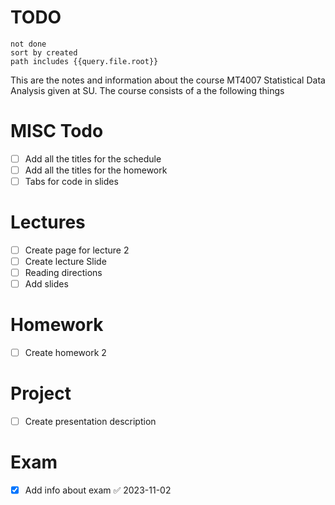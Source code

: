 # TODO
```tasks
not done
sort by created
path includes {{query.file.root}}
```
This are the notes and information about the course MT4007 Statistical Data Analysis given at SU. The course consists of a the following things

# MISC Todo
- [ ] Add all the titles for the schedule 
- [ ] Add all the titles for the homework 
- [ ] Tabs for code in slides
# Lectures
- [ ] Create page for lecture 2
- [ ] Create lecture Slide
- [ ] Reading directions 
- [ ] Add slides
# Homework
- [ ] Create homework 2
# Project
- [ ] Create presentation description
# Exam
- [x] Add info about exam ✅ 2023-11-02
